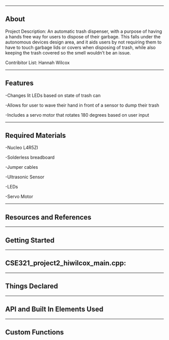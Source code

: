 
-------------------
About
-------------------
Project Description:
An automatic trash dispenser, with a purpose of having a hands free way for users to dispose of their garbage. This falls under the autonomous devices design area, and it aids users by not requiring them to have to touch garbage lids or covers when disposing of trash, while also keeping the trash covered so the smell wouldn’t be an issue. 
 
Contribitor List:
Hannah Wilcox

--------------------
Features
--------------------
-Changes lit LEDs based on state of trash can

-Allows for user to wave their hand in front of a sensor to dump their trash

-Includes a servo motor that rotates 180 degrees based on user input

--------------------
Required Materials
--------------------
-Nucleo L4R5ZI

-Solderless breadboard

-Jumper cables

-Ultrasonic Sensor

-LEDs

-Servo Motor

--------------------
Resources and References
--------------------

--------------------
Getting Started
--------------------


--------------------
CSE321_project2_hiwilcox_main.cpp:
--------------------


----------
Things Declared
----------


----------
API and Built In Elements Used
----------


----------
Custom Functions
----------

